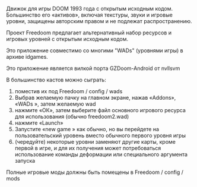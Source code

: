 Движок для игры DOOM 1993 года с открытым исходным кодом. Большинство его «активов», включая текстуры, звуки и игровые уровни, защищены авторским правом и не подлежат распространению.

Проект Freedoom предлагает альтернативный набор ресурсов и игровых уровней с открытым исходным кодом.

Это приложение совместимо со многими "WADs" (уровнями игры) в архиве idgames.

Это приложение является вилкой порта GZDoom-Android от nvllsvm

В большинство кастов можно сыграть:
1. поместив их под Freedoom / config / wads
2. Выбрав желаемую пачку на главном экране, нажав «Addons», «WADs », затем желаемую wad
3. нажмите «ОК», затем выберите файл основного игрового ресурса для использования (обычно freedoom2.wad)
4. нажмите «Launch»
5. Запустите «new game » как обычно, но вы перейдете на пользовательский уровень вместо обычного первого уровня игры
6. (чередуйте) некоторые уровни заменяют другие карты, кроме первой в игре, и для их получения может потребоваться использование команды деформации или специального аргумента запуска

Полные игровые моды должны быть помещены в Freedoom / config / mods